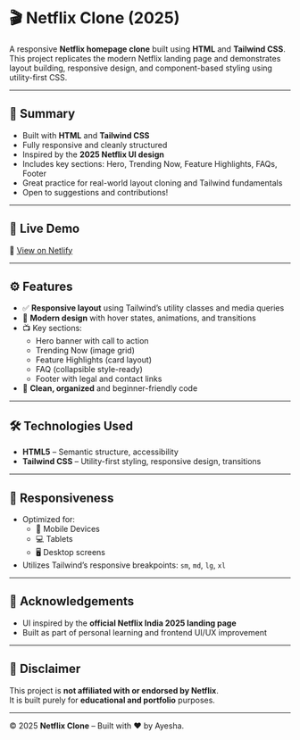 # 🎬 Netflix Clone (2025)

A responsive **Netflix homepage clone** built using **HTML** and **Tailwind CSS**.  
This project replicates the modern Netflix landing page and demonstrates layout building, responsive design, and component-based styling using utility-first CSS.

---

## 📌 Summary

- Built with **HTML** and **Tailwind CSS**
- Fully responsive and cleanly structured
- Inspired by the **2025 Netflix UI design**
- Includes key sections: Hero, Trending Now, Feature Highlights, FAQs, Footer
- Great practice for real-world layout cloning and Tailwind fundamentals
- Open to suggestions and contributions!

---

## 🚀 Live Demo

🔗 [View on Netlify](https://aayesshaa.netlify.app/)

---

## ⚙️ Features

- ✅ **Responsive layout** using Tailwind’s utility classes and media queries
- 💅 **Modern design** with hover states, animations, and transitions
- 📺 Key sections:
  - Hero banner with call to action
  - Trending Now (image grid)
  - Feature Highlights (card layout)
  - FAQ (collapsible style-ready)
  - Footer with legal and contact links
- 🧼 **Clean, organized** and beginner-friendly code

---

## 🛠 Technologies Used

- **HTML5** – Semantic structure, accessibility
- **Tailwind CSS** – Utility-first styling, responsive design, transitions

---

## 📱 Responsiveness

- Optimized for:
  - 📱 Mobile Devices
  - 💻 Tablets
  - 🖥️ Desktop screens
- Utilizes Tailwind’s responsive breakpoints: `sm`, `md`, `lg`, `xl`

---

## 🙏 Acknowledgements

- UI inspired by the **official Netflix India 2025 landing page**
- Built as part of personal learning and frontend UI/UX improvement

---

## 📌 Disclaimer

This project is **not affiliated with or endorsed by Netflix**.  
It is built purely for **educational and portfolio** purposes.

---

&copy; 2025 **Netflix Clone** – Built with ❤️ by Ayesha.